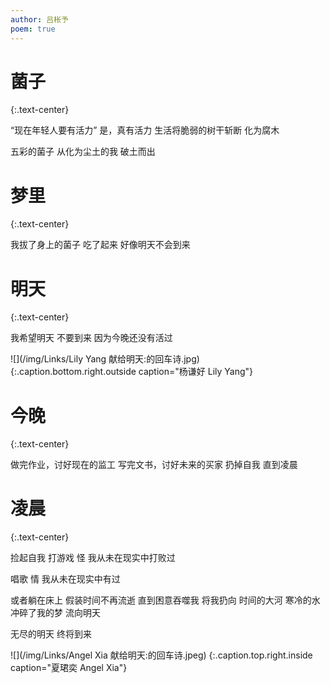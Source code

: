 ```yaml
---
author: 吕枨予
poem: true
---
```


# **菌子**
{:.text-center}

“现在年轻人要有活力”
是，真有活力
生活将脆弱的树干斩断
化为腐木

五彩的菌子
从化为尘土的我
破土而出

# **梦里**
{:.text-center}

我拔了身上的菌子
吃了起来
好像明天不会到来

# **明天**
{:.text-center}

我希望明天
不要到来
因为今晚还没有活过


![](/img/Links/Lily Yang 献给明天:的回车诗.jpg)
{:.caption.bottom.right.outside caption="杨谦好 Lily Yang"}

# **今晚**
{:.text-center}

做完作业，讨好现在的监工 
写完文书，讨好未来的买家
扔掉自我
直到凌晨

# **凌晨**
{:.text-center}

捡起自我
打游戏
怪
我从未在现实中打败过

唱歌
情
我从未在现实中有过

或者躺在床上
假装时间不再流逝
直到困意吞噬我
将我扔向
时间的大河
寒冷的水
冲碎了我的梦
流向明天

无尽的明天
终将到来

![](/img/Links/Angel Xia 献给明天:的回车诗.jpeg)
{:.caption.top.right.inside caption="夏珺奕 Angel Xia"}
